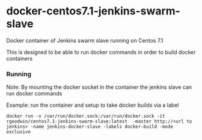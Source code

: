 # docker-centos7.1-jenkins-swarm-slave
Docker container of Jenkins swarm slave running on Centos 7.1

This is designed to be able to run docker commands in order to build docker containers

### Running

Note: By mounting the docker socket in the container the jenkins slave can run docker commands

Example: run the container and setup to take docker builds via a label

```docker run -v /var/run/docker.sock:/var/run/docker.sock -it rgoodwin/centos7.1-jenkins-swarm-slave:latest  -master http://<url to jenkins> -name jenkins-docker-slave -labels docker-build -mode exclusive```
